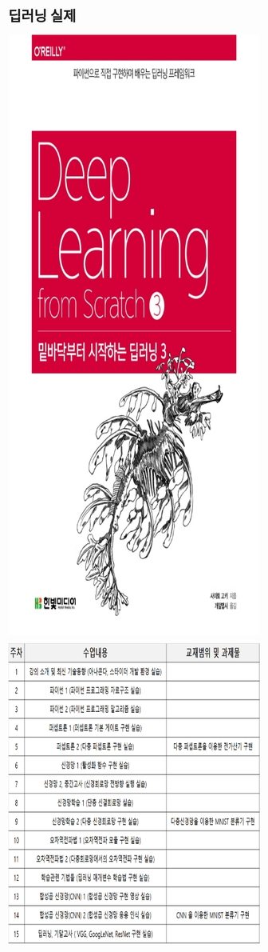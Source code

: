 # **딥러닝 실제** 

</p>
<p align="left" margin=100>  <img src="https://github.com/kjj3436/industrial-AI/blob/master/images/2021-1밑바닥부터시작하는딥러닝.jpg"  width="900" height="1200"> </p>
<p align="left" margin=100>  <img src="https://github.com/kjj3436/industrial-AI/blob/master/images/2021-1학기강의%20계획서.png"  width="900" height="600"> </p>
